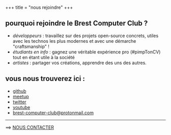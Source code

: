 +++
title = "nous rejoindre"
+++

## pourquoi rejoindre le Brest Computer Club ?

- _développeurs_ : travaillez sur des projets open-source concrets, utiles avec les technos les plus modernes et avec une démarche "craftsmanship" !
- _étudiants en info_ : gagnez une véritable expérience pro (#pimpTonCV) tout en étant utile à la société
- _artistes_ : partager vos créations, apprendre des uns des autres.


## vous nous trouverez ici :

- [github](https://github.com/brest-computer-club)
- [meetup](https://www.meetup.com/Brest-Computer-Club/)
- [twitter](https://twitter.com/brestcc)
- [youtube](https://www.youtube.com/channel/UC3_JH5jZNCy59UYMJHVmwYA)
- [brest-computer-club@protonmail.com](mailto:brest-computer-club@protonmail.com) 

---
==> [NOUS CONTACTER ](https://docs.google.com/forms/d/e/1FAIpQLSdCnEdDEtzH-QFqMBA7-CrvVi8pwciGxPVML1OondETuNBo2g/viewform)
